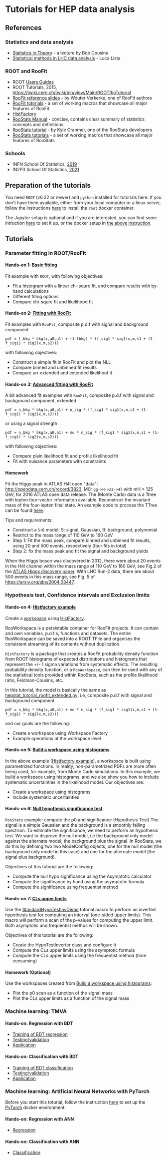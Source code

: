 # Tutorials for HEP data analysis

## References

### Statistics and data analysis
* [Statistics in Theory](https://indico.cern.ch/event/112319/session/1/contribution/41/material/slides/0.pdf) - a lecture by Bob Cousins
* [Statistical methods in LHC data analysis](http://indico.cern.ch/event/73545/) - Luca Lista

### ROOT and RooFit
* ROOT [Users Guides](https://root.cern/root/htmldoc/guides/users-guide/ROOTUsersGuide.html)
* ROOT Tutorials, 2015, https://twiki.cern.ch/twiki/bin/view/Main/ROOTRioTutorial 
* [RooFit reference slides](http://indico.in2p3.fr/materialDisplay.py?contribId=15&materialId=slides&confId=750) - by Wouter Verkerke, one of RooFit authors
* [RooFit tutorials](http://root.cern.ch/root/html/tutorials/roofit/index.html) - a set of working macros that showcase all major features of RooFit
* [HistFactory](https://cds.cern.ch/record/1456844)
* [RooStats Manual](https://twiki.cern.ch/twiki/pub/RooStats/WebHome/RooStats_UsersGuide.pdf) - concise, contains clear summary of statistics concepts and definitions
* [RooStats tutorial](http://indico.cern.ch/getFile.py/access?contribId=0&sessionId=1&resId=0&materialId=slides&confId=118720) - by Kyle Cranmer, one of the RooStats developers
* [RooStats tutorials](http://root.cern.ch/root/html/tutorials/roostats/index.html) - a set of working macros that showcase all major features of RooStats

### Schools
* INFN School Of Statistics, [2019](https://agenda.infn.it/event/16360/)
* IN2P3 School Of Statistics, [2021](https://indico.in2p3.fr/event/20220/timetable/)


## Preparation of the tutorials

You need `ROOT` (v6.22 or newer) and `python` installed for tutorials here. If you don't have them available, either from your local computer or a linux server, follow the instructions [here](README_pyroot.md) to install the `root` docker container.

The Jupyter setup is optional and if you are interested, you can find some intruction [here](README_jupyter.md) to set it up, or the docker setup in [the above instruction](README_pyroot.md#installation-of-jupyter_pyroot).

## Tutorials

### Parameter fitting in ROOT/RooFit

#### Hands-on 1: [Basic fitting](Fitting/hepstat_tutorial_fit.py.nbconvert.ipynb)

Fit example with `ROOT`, with following objectives:
 * Fit a histogram with a linear chi-squre fit, and compare results with by-hand calculations
 * Different fiting options
 * Compare chi-squre fit and likelihood fit

#### Hands-on 2: [Fitting with RooFit](Fitting/hepstat_tutorial_roofit.py.nbconvert.ipynb)

Fit examples with `RooFit`, composite p.d.f with signal and background component
```
pdf = f_bkg * bkg(x,a0,a1) + (1-fbkg) * (f_sig1 * sig1(x,m,s1 + (1-f_sig1) * sig2(x,m,s2)))
```
 with following objectives:
 * Construct a simple fit in RooFit and plot the NLL
 * Compare binned and unbinned fit results
 * Compare un-extended and extended likelihoof it

#### Hands-on 3: [Advanced fitting with RooFit](Fitting/hepstat_tutorial_roofit_extended.py.nbconvert.ipynb)

A bit advanced fit examples with `RooFit`, composite p.d.f with signal and background component, extended
```
pdf = n_bkg * bkg(x,a0,a1) + n_sig * (f_sig1 * sig1(x,m,s1 + (1-f_sig1) * sig2(x,m,s2)))
```
or using a signal strength
```
pdf = n_bkg * bkg(x,a0,a1) + mu * n_sig * (f_sig1 * sig1(x,m,s1 + (1-f_sig1) * sig2(x,m,s2)))
```
 with following objectives:
 * Compare plain likelihood fit and profile likelihood fit
 * Fit with nuisance parameters with constraints


#### Homework

Fit the Higgs peak in ATLAS H4l open "data": http://opendata.cern.ch/record/3823, MC: `gg->H->ZZ->4l` with mH = 125 GeV, for 2016 ATLAS open data release.
The (Monte Carlo) data is a Ttree with lepton four-vector informaiton available. Reconstruct the invariant mass of the four-lepton final state. An example code to process the TTree can be found [here](Fitting/h4l_ana_example.py). 

Tips and requirements:
* Construct a `S+B` model: S: signal, Gaussian, B: background, polynomial
* Restrict to the mass range of 110 GeV to 160 GeV
* Step 1: Fit the mass peak, compare binned and unbinned fit results, using 20 and 500 events, respectively (four fits in total)
* Step 2: fix the mass peak and fit the signal and background yields

When the Higgs boson was discovered in 2012, there were about 20 events in the H4l channel within the mass range of 110 GeV to 160 GeV, see Fig.2 of the [ATLAS Higgs discovery paper](https://arxiv.org/abs/1207.7214). With LHC Run-2 data, there are about 500 events in this mass range, see Fig. 5 of https://arxiv.org/abs/2004.03447.


### Hypothesis test, Confidence intervals and Exclusion limits

#### Hands-on 4: [Histfactory example](Stats/hepstat_tutorial_histfactory.py.nbconvert.ipynb)

Create a [workspace](https://root.cern.ch/doc/master/classRooWorkspace.html) using [HistFactory](https://root.cern/doc/master/group__HistFactory.html). 

RooWorkspace is a persistable container for RooFit projects.
It can contain and own variables, p.d.f.s, functions and datasets. The entire RooWorkspace can be saved into a ROOT TFile and organises the consistent streaming of its contents without duplication.

`HistFactory` is a package that creates a RooFit probability density function from ROOT histograms of expected distributions and histograms that represent the +/- 1 sigma variations from systematic effects. The resulting probability density function, or a `RooWorkspace`, can then be used with any of the statistical tools provided within RooStats, such as the profile likelihood ratio, Feldman-Cousins, etc.

In this tutorial, the model is basically the same as [hepstat_tutorial_roofit_extended.py](https://gitee.com/lailinxu/hepstat-tutorial/blob/master/Fitting/hepstat_tutorial_roofit_extended.py.nbconvert.ipynb): i.e, composite p.d.f with signal and background component
```
pdf = n_bkg * bkg(x,a0,a1) + mu * n_sig * (f_sig1 * sig1(x,m,s1 + (1-f_sig1) * sig2(x,m,s2)))
```
 and our goals are the following:
 * Create a workspace using Workspace Factory
 * Example operations at the workspace level

#### Hands-on 5: [Build a workspace using histograms](Stats/hepstat_tutorial_histfactory_hists.py.nbconvert.ipynb)

In the above example ([Histfactory example](Stats/hepstat_tutorial_histfactory.py.nbconvert.ipynb)), a workspace is built using parametrized functions.  In reality, non-parametrized PDFs are more often being used, for example, from Monte Carlo simulations. In this example, we build a workspace using histograms, and we also show you how to include systematic uncertainties in the likelihood model. Our objectives are:
  * Create a workspace using histograms
  * Include systematic uncertainties

#### Hands-on 6: [Null hypothesis significance test](Stats/hepstat_tutorial_hypo_p0.py.nbconvert.ipynb)

`RooStats` example: compute the p0 and significance (Hypothesis Test) 
The signal is a simple Gaussian and the background is a smoothly falling spectrum. To estimate the significance,
we need to perform an hypothesis test. We want to disprove the null model, i.e the background only model against the alternate model,
the background plus the signal. In RooStats, we do this by defining two two ModelConfig objects, one for the null model
(the background only model in this case) and one for the alternate model (the signal plus background).

Objectives of this tutorial are the following:
 * Compute the null hypo significance using the Asymptotic calculator
 * Compute the significance by hand using the asymptotic formula
 * Compute the significance using frequentist method

#### Hands-on 7: [CLs upper limits](Stats/hepstat_tutorial_hypo_cls.py.nbconvert.ipynb)

Use the [StandardHypoTestInvDemo](https://root.cern/doc/master/StandardHypoTestInvDemo_8C.html) tutorial macro to perform an inverted hypothesis test for computing an interval (one-sided upper limits). This macro will perform a scan of the p-values for computing the upper limit. Both asymptotic and frequentist methos will be shown.

Objectives of this tutorial are the following:
* Create the HypoTestInverter class and configure it
* Compute the CLs upper limits using the asymptotic formula
* Compute the CLs upper limits using the frequentist method (time consuming)

#### Homework (Optional)
Use the workspaces created from [Build a workspace using histograms](Stats/hepstat_tutorial_histfactory_hists.py.nbconvert.ipynb):
 * Plot the p0 scan as a function of the signal mass
 * Plot the CLs upper limits as a function of the signal mass

### Machine learning: TMVA

#### Hands-on: Regression with BDT

 * [Training of BDT regression](MVA/TMVA_tutorial_regression_tmva.py.nbconvert.ipynb)
 * [Testing/validation](MVA/TMVA_tutorial_regression_tmva_test.py.nbconvert.ipynb)
 * [Application](MVA/TMVA_tutorial_regression_tmva_app.py.nbconvert.ipynb)

#### Hands-on: Classification with BDT

 * [Training of BDT classification](MVA/TMVA_tutorial_classification_tmva.py.ipynb)
 * [Testing/validation](MVA/TMVA_tutorial_classification_tmva_test.py.nbconvert.ipynb)
 * [Application](MVA/TMVA_tutorial_classification_tmva_app.py.nbconvert.ipynb)


### Machine learning: Artificial Neural Networks with PyTorch

Before you start this toturial, follow the instruction [here](README_pytorch.md) to set up the [PyTorch](https://pytorch.org/) docker environment.

#### Hands-on: Regression with ANN

 * [Regression](MVA/DNN_example.ipynb)

#### Hands-on: Classification with ANN

 * [Classification](MVA/DNN_example.ipynb)
